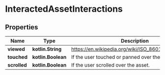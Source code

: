 
# InteractedAssetInteractions

## Properties
Name | Type | Description | Notes
------------ | ------------- | ------------- | -------------
**viewed** | **kotlin.String** | https://en.wikipedia.org/wiki/ISO_8601#Time_intervals | 
**touched** | **kotlin.Boolean** | If the user touched or panned over the asset. |  [optional]
**scrolled** | **kotlin.Boolean** | If the user scrolled over the asset. |  [optional]



